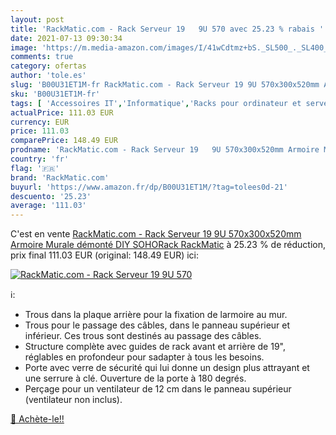 ```yaml
---
layout: post
title: 'RackMatic.com - Rack Serveur 19   9U 570 avec 25.23 % rabais '
date: 2021-07-13 09:30:34
image: 'https://m.media-amazon.com/images/I/41wCdtmz+bS._SL500_._SL400_.jpg'
comments: true
category: ofertas
author: 'tole.es'
slug: 'B00U31ET1M-fr RackMatic.com - Rack Serveur 19 9U 570x300x520mm Armoire...'
sku: 'B00U31ET1M-fr'
tags: [ 'Accessoires IT','Informatique','Racks pour ordinateur et serveur','rackmatic.com', ]
actualPrice: 111.03 EUR
currency: EUR
price: 111.03
comparePrice: 148.49 EUR
prodname: 'RackMatic.com - Rack Serveur 19   9U 570x300x520mm Armoire Murale démonté DIY SOHORack RackMatic'
country: 'fr'
flag: '🇫🇷'
brand: 'RackMatic.com'
buyurl: 'https://www.amazon.fr/dp/B00U31ET1M/?tag=tolees0d-21'
descuento: '25.23'
average: '111.03'
---
```


C'est en vente [RackMatic.com - Rack Serveur 19   9U 570x300x520mm Armoire Murale démonté DIY SOHORack RackMatic](https://www.amazon.fr/dp/B00U31ET1M/?tag=tolees0d-21)  à  25.23 % de réduction, prix final  111.03 EUR (original: 148.49 EUR) ici:

[![RackMatic.com - Rack Serveur 19   9U 570](https://m.media-amazon.com/images/I/41wCdtmz+bS._SL500_._SL400_.jpg)](https://www.amazon.fr/dp/B00U31ET1M/?tag=tolees0d-21)

ℹ️:

- Trous dans la plaque arrière pour la fixation de larmoire au mur.
- Trous pour le passage des câbles, dans le panneau supérieur et inférieur. Ces trous sont destinés au passage des câbles.
- Structure complète avec guides de rack avant et arrière de 19", réglables en profondeur pour sadapter à tous les besoins.
- Porte avec verre de sécurité qui lui donne un design plus attrayant et une serrure à clé. Ouverture de la porte à 180 degrés.
- Perçage pour un ventilateur de 12 cm dans le panneau supérieur (ventilateur non inclus).

[🛒 Achète-le!!](https://www.amazon.fr/dp/B00U31ET1M/?tag=tolees0d-21)
